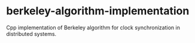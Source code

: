 # berkeley-algorithm-implementation
Cpp implementation of Berkeley algorithm for clock synchronization in distributed systems.
